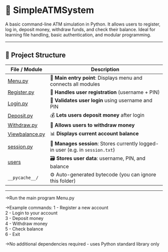 # 🏧 SimpleATMSystem

A basic command-line ATM simulation in Python. It allows users to register, log in, deposit money, withdraw funds, and check their balance. Ideal for learning file handling, basic authentication, and modular programming.

---

## 📂 Project Structure

| File / Module            | Description |
|--------------------------|-------------|
| [Menu.py](project/Menu.py)         | 🔷 **Main entry point**: Displays menu and connects all modules |
| [Register.py](project/Register.py) | 📝 **Handles user registration** (username + PIN) |
| [Login.py](project/Login.py)       | 🔐 **Validates user login** using username and PIN |
| [Deposit.py](project/Deposit.py)   | 💰 **Lets users deposit money** after login |
| [Withdraw.py](project/Withdraw.py) | 💸 **Allows users to withdraw money** |
| [Viewbalance.py](project/Viewbalance.py) | 📊 **Displays current account balance** |
| [session.py](project/session.py)   | 🧠 **Manages session**: Stores currently logged-in user (e.g. in `session.txt`) |
| [users](project/users)   | 🗃️ **Stores user data**: username, PIN, and balance |
| `__pycache__/`               | ⚙️ Auto-generated bytecode (you can ignore this folder) |

---
->Run the main program  Menu.py

->Example commands:
1 - Register a new account  
2 - Login to your account  
3 - Deposit money  
4 - Withdraw money  
5 - Check balance  
6 - Exit  

->No additional dependencies required - uses Python standard library only

